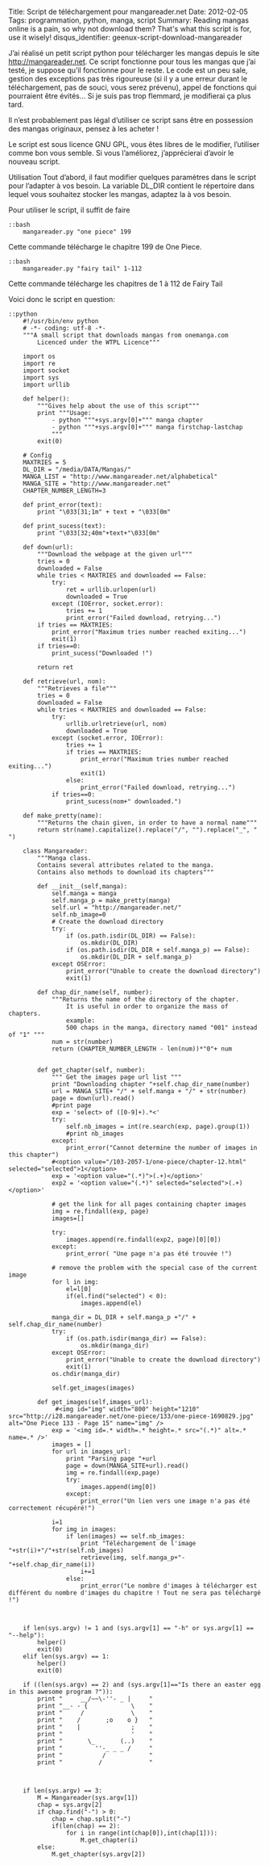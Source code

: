 Title: Script de téléchargement pour mangareader.net 
Date: 2012-02-05 
Tags: programmation, python, manga, script 
Summary: Reading mangas online is a pain, so why not download them? That's what this script is for, use it wisely!
disqus_identifier: geenux-script-download-mangareader


J’ai réalisé un petit script python pour télécharger les mangas depuis le site
<http://mangareader.net>.
Ce script fonctionne pour tous les mangas que j’ai testé, je suppose qu’il fonctionne pour le reste.
Le code est un peu sale, gestion des exceptions pas très rigoureuse (si il y a une erreur durant le téléchargement, pas de souci, vous serez prévenu), appel de fonctions qui pourraient être évités…
Si je suis pas trop flemmard, je modifierai ça plus tard.

Il n’est probablement pas légal d’utiliser ce script sans être en possession des mangas originaux, pensez à les acheter !

Le script est sous licence GNU GPL, vous êtes libres de le modifier, l’utiliser comme bon vous semble. Si vous l’améliorez, j’apprécierai d’avoir le nouveau script.

Utilisation
Tout d’abord, il faut modifier quelques paramètres dans le script pour l’adapter à vos besoin.
La variable DL_DIR contient le répertoire dans lequel vous souhaitez stocker les mangas, adaptez la à vos besoin.

Pour utiliser le script, il suffit de faire

    ::bash
        mangareader.py "one piece" 199

Cette commande télécharge le chapitre 199 de One Piece.

    ::bash
        mangareader.py "fairy tail" 1-112

Cette commande télécharge les chapitres de 1 à 112 de Fairy Tail

Voici donc le script en question:

    ::python
        #!/usr/bin/env python
        # -*- coding: utf-8 -*-
        """A small script that downloads mangas from onemanga.com
            Licenced under the WTPL Licence"""

        import os
        import re
        import socket
        import sys
        import urllib

        def helper():
            """Gives help about the use of this script"""
            print """Usage:
                - python """+sys.argv[0]+""" manga chapter
                - python """+sys.argv[0]+""" manga firstchap-lastchap
                """
            exit(0)

        # Config
        MAXTRIES = 5
        DL_DIR = "/media/DATA/Mangas/"
        MANGA_LIST = "http://www.mangareader.net/alphabetical"
        MANGA_SITE = "http://www.mangareader.net"
        CHAPTER_NUMBER_LENGTH=3

        def print_error(text):
            print "\033[31;1m" + text + "\033[0m"

        def print_sucess(text):
            print "\033[32;40m"+text+"\033[0m"

        def down(url):
            """Download the webpage at the given url"""
            tries = 0
            downloaded = False
            while tries < MAXTRIES and downloaded == False:
                try:
                    ret = urllib.urlopen(url)
                    downloaded = True
                except (IOError, socket.error):
                    tries += 1
                    print_error("Failed download, retrying...")
            if tries == MAXTRIES:
                print_error("Maximum tries number reached exiting...")
                exit(1)
            if tries==0:
                print_sucess("Downloaded !")

            return ret

        def retrieve(url, nom):
            """Retrieves a file"""
            tries = 0
            downloaded = False
            while tries < MAXTRIES and downloaded == False:
                try:
                    urllib.urlretrieve(url, nom)
                    downloaded = True
                except (socket.error, IOError):
                    tries += 1
                    if tries == MAXTRIES:
                        print_error("Maximum tries number reached exiting...")
                        exit(1)
                    else:
                        print_error("Failed download, retrying...")
                if tries==0:
                    print_sucess(nom+" downloaded.")

        def make_pretty(name):
            """Returns the chain given, in order to have a normal name"""
            return str(name).capitalize().replace("/", "").replace("_", " ")

        class Mangareader:
            """Manga class.
            Contains several attributes related to the manga.
            Contains also methods to download its chapters"""

            def __init__(self,manga):
                self.manga = manga
                self.manga_p = make_pretty(manga)
                self.url = "http://mangareader.net/"
                self.nb_image=0
                # Create the download directory
                try:
                    if (os.path.isdir(DL_DIR) == False):
                        os.mkdir(DL_DIR)
                    if (os.path.isdir(DL_DIR + self.manga_p) == False):
                        os.mkdir(DL_DIR + self.manga_p)
                except OSError:
                    print_error("Unable to create the download directory")
                    exit(1)

            def chap_dir_name(self, number):
                """Returns the name of the directory of the chapter.
                    It is useful in order to organize the mass of chapters.
                    example:
                    500 chaps in the manga, directory named "001" instead of "1" """
                num = str(number)
                return (CHAPTER_NUMBER_LENGTH - len(num))*"0"+ num


            def get_chapter(self, number):
                """ Get the images page url list """
                print "Downloading chapter "+self.chap_dir_name(number)
                url = MANGA_SITE+ "/" + self.manga + "/" + str(number)
                page = down(url).read()
                #print page
                exp = 'select> of ([0-9]+).*<'
                try:
                    self.nb_images = int(re.search(exp, page).group(1))
                    #print nb_images
                except:
                    print_error("Cannot determine the number of images in this chapter")
                #<option value="/103-2057-1/one-piece/chapter-12.html" selected="selected">1</option>
                exp = '<option value="(.*)">(.+)</option>'
                exp2 = '<option value="(.*)" selected="selected">(.+)</option>'

                # get the link for all pages containing chapter images
                img = re.findall(exp, page)
                images=[]

                try:
                    images.append(re.findall(exp2, page)[0][0])
                except:
                    print_error( "Une page n'a pas été trouvée !")

                # remove the problem with the special case of the current image
                for l in img:
                    el=l[0]
                    if(el.find("selected") < 0):
                        images.append(el)

                manga_dir = DL_DIR + self.manga_p +"/" + self.chap_dir_name(number)
                try:
                    if (os.path.isdir(manga_dir) == False):
                        os.mkdir(manga_dir)
                except OSError:
                    print_error("Unable to create the download directory")
                    exit(1)
                os.chdir(manga_dir)

                self.get_images(images)

            def get_images(self,images_url):
                 #<img id="img" width="800" height="1210" src="http://i28.mangareader.net/one-piece/133/one-piece-1690829.jpg" alt="One Piece 133 - Page 15" name="img" />
                exp = '<img id=.* width=.* height=.* src="(.*)" alt=.* name=.* />'
                images = []
                for url in images_url:
                    print "Parsing page "+url
                    page = down(MANGA_SITE+url).read()
                    img = re.findall(exp,page)
                    try:
                        images.append(img[0])
                    except:
                        print_error("Un lien vers une image n'a pas été correctement récupéré!")

                i=1
                for img in images:
                    if len(images) == self.nb_images:
                        print "Téléchargement de l'image "+str(i)+"/"+str(self.nb_images)
                        retrieve(img, self.manga_p+"-"+self.chap_dir_name(i))
                        i+=1
                    else:
                        print_error("Le nombre d'images à télécharger est différent du nombre d'images du chapitre ! Tout ne sera pas téléchargé !")



        if len(sys.argv) != 1 and (sys.argv[1] == "-h" or sys.argv[1] == "--help"):
            helper()
            exit(0)
        elif len(sys.argv) == 1:
            helper()
            exit(0)

        if ((len(sys.argv) == 2) and (sys.argv[1]=="Is there an easter egg in this awesome program ?")):
            print "     __/~~\-''- _ |     "
            print "__- - {            \    "
            print "     /             \    "
            print "    /       ;o    o }   "
            print "    |              ;    "
            print "                   '    "
            print "       \_       (..)    "
            print "         ''-_ _ _ /     "
            print "           /            "
            print "          /             "



        if len(sys.argv) == 3:
            M = Mangareader(sys.argv[1])
            chap = sys.argv[2]
            if chap.find("-") > 0:
                chap = chap.split("-")
                if(len(chap) == 2):
                    for i in range(int(chap[0]),int(chap[1])):
                        M.get_chapter(i)
            else:
                M.get_chapter(sys.argv[2])
